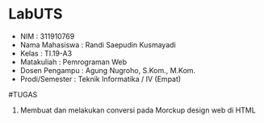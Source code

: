 # LabUTS
- NIM : 311910769
- Nama Mahasiswa : Randi Saepudin Kusmayadi
- Kelas : TI.19-A3
- Matakuliah : Pemrograman Web
- Dosen Pengampu : Agung Nugroho, S.Kom., M.Kom.
- Prodi/Semester : Teknik Informatika / IV (Empat)

#TUGAS
1. Membuat dan melakukan conversi pada Morckup design web di HTML
